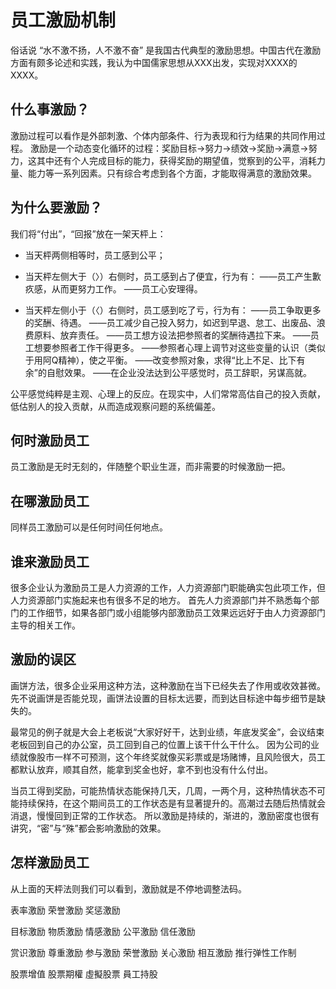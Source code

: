 员工激励机制
=====

俗话说 “水不激不扬，人不激不奋” 是我国古代典型的激励思想。中国古代在激励方面有颇多论述和实践，我认为中国儒家思想从XXX出发，实现对XXXX的XXXX。

什么事激励？
-----
激励过程可以看作是外部刺激、个体内部条件、行为表现和行为结果的共同作用过程。
激励是一个动态变化循环的过程：奖励目标→努力→绩效→奖励→满意→努力，这其中还有个人完成目标的能力，获得奖励的期望值，觉察到的公平，消耗力量、能力等一系列因素。只有综合考虑到各个方面，才能取得满意的激励效果。

为什么要激励？
-----
我们将“付出”，“回报”放在一架天枰上：

* 当天枰两侧相等时，员工感到公平；
* 当天枰左侧大于（〉）右侧时，员工感到占了便宜，行为有：
——员工产生歉疚感，从而更努力工作。
——员工心安理得。

* 当天枰左侧小于（〈）右侧时，员工感到吃了亏，行为有：
——员工争取更多的奖酬、待遇。
——员工减少自己投入努力，如迟到早退、怠工、出废品、浪费原料、放弃责任。
——员工想方设法把参照者的奖酬待遇拉下来。
——员工想要参照者工作干得更多。
——参照者心理上调节对这些变量的认识（类似于用阿Q精神），使之平衡。
——改变参照对象，求得“比上不足、比下有余”的自慰效果。
——在企业没法达到公平感觉时，员工辞职，另谋高就。

公平感觉纯粹是主观、心理上的反应。在现实中，人们常常高估自己的投入贡献，低估别人的投入贡献，从而造成观察问题的系统偏差。

何时激励员工
-----
员工激励是无时无刻的，伴随整个职业生涯，而非需要的时候激励一把。
 
在哪激励员工
-----
同样员工激励可以是任何时间任何地点。

谁来激励员工
-----
很多企业认为激励员工是人力资源的工作，人力资源部门职能确实包此项工作，但人力资源部门实施起来也有很多不足的地方。
首先人力资源部门并不熟悉每个部门的工作细节，如果各部门或小组能够内部激励员工效果远远好于由人力资源部门主导的相关工作。

激励的误区
-----
画饼方法，很多企业采用这种方法，这种激励在当下已经失去了作用或收效甚微。先不说画饼是否能兑现，画饼法设置的目标太远要，而到达目标途中每步细节是缺失的。

最常见的例子就是大会上老板说“大家好好干，达到业绩，年底发奖金”，会议结束老板回到自己的办公室，员工回到自己的位置上该干什么干什么。
因为公司的业绩就像股市一样不可预测，这个年终奖就像买彩票或是场赌博，且风险很大，员工都默认放弃，顺其自然，能拿到奖金也好，拿不到也没有什么付出。

当员工得到奖励，可能热情状态能保持几天，几周，一两个月，这种热情状态不可能持续保持，在这个期间员工的工作状态是有显著提升的。高潮过去随后热情就会消退，慢慢回到正常的工作状态。
所以激励是持续的，渐进的，激励密度也很有讲究，“密”与“殊”都会影响激励的效果。


怎样激励员工
-----

从上面的天枰法则我们可以看到，激励就是不停地调整法码。

表率激励
荣誉激励
奖惩激励

目标激励
物质激励
情感激励
公平激励
信任激励

赏识激励
尊重激励
参与激励
荣誉激励
关心激励
相互激励
推行弹性工作制

股票增值
股票期權
虛擬股票
員工持股
